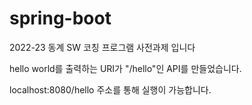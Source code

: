 # spring-boot
2022-23 동계 SW 코칭 프로그램 사전과제 입니다

hello world를 출력하는 URI가 "/hello"인 API를 만들었습니다.

localhost:8080/hello 주소를 통해 실행이 가능합니다.
